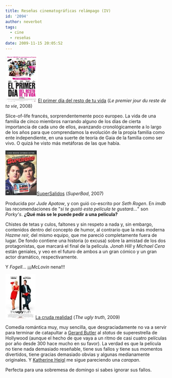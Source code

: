 ```yaml
---
title: Reseñas cinematográficas relámpago (IV)
id: '2094'
author: neverbot
tags:
  - cine
  - reseñas
date: 2009-11-15 20:05:52
---
```


![200911101142.jpg](./resenas-cinematograficas-relampago-iv/200911101142.jpg)[El primer día del resto de tu vida](http://www.imdb.com/title/tt0926759/) (_Le premier jour du reste de ta vie_, 2008)

Slice-of-life francés, sorprendentemente poco europeo. La vida de una familia de cinco miembros narrando alguno de los días de cierta importancia de cada uno de ellos, avanzando cronológicamente a lo largo de los años para que comprendamos la evolución de la propia familia como ente independiente, en una suerte de teoría de Gaia de la familia como ser vivo. O quizá he visto más metáforas de las que había.

![200911101151.jpg](./resenas-cinematograficas-relampago-iv/200911101151.jpg)[SuperSalidos](http://www.imdb.com/title/tt0829482/) (_SuperBad_, 2007)

Producida por _Jude Apatow_, y con guió co-escrito por _Seth Rogen_. En _imdb_ las recomendaciones de "_si te gustó esta película te gustará..._" son _Porky's_. **¿Qué más se le puede pedir a una película?**

Chistes de tetas y culos, faltones y sin respeto a nada y, sin embargo, contenidos dentro del concepto de humor, al contrario que la más moderna _Hazme reír,_ del mismo equipo, que me pareció completamente fuera de lugar. De fondo contiene una historia (o excusa) sobre la amistad de los dos protagonistas, que marcará el final de la película. _Jonah Hill_ y _Michael Cera_ están geniales, y veo en el futuro de ambos a un gran cómico y un gran actor dramático, respectivamente.

Y _Fogell_... ¡¡¡_McLovin_ nena!!!

![200911151212.jpg](./resenas-cinematograficas-relampago-iv/200911151212.jpg)[La cruda realidad](http://www.imdb.com/title/tt1142988/) (_The ugly truth_, 2009)

Comedia romántica muy, muy sencilla, que desgraciadamente no va a servir para terminar de catapultar a [Gerard Butler](http://www.imdb.com/name/nm0124930/) al _status_ de superestrella de Hollywood (aunque el hecho de que vaya a un ritmo de casi cuatro películas por año desde 300 hace mucho en su favor). La verdad es que la película no tiene nada demasiado reseñable, tiene sus fallos y tiene sus momentos divertidos, tiene gracias demasiado obvias y algunas medianamente originales. Y [Katherine Heigl](http://www.imdb.com/name/nm0001337/) me sigue pareciendo una _carapan_.

Perfecta para una sobremesa de domingo si sabes ignorar sus fallos.